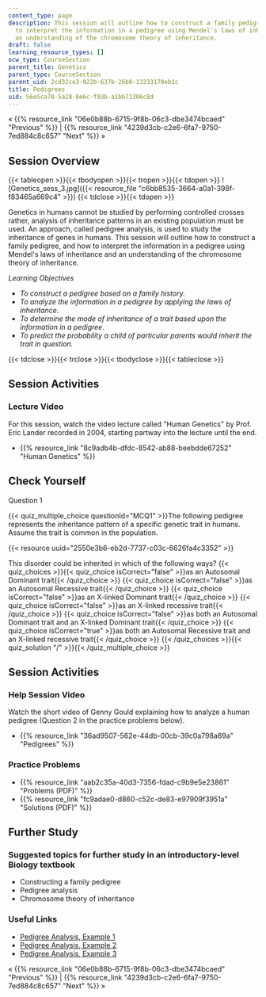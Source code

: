 ```yaml
---
content_type: page
description: This session will outline how to construct a family pedigree, and how
  to interpret the information in a pedigree using Mendel's laws of inheritance and
  an understanding of the chromosome theory of inheritance.
draft: false
learning_resource_types: []
ocw_type: CourseSection
parent_title: Genetics
parent_type: CourseSection
parent_uid: 2cd32ce3-922b-637b-26b8-13233170eb1c
title: Pedigrees
uid: 56e5ca78-5a28-8e6c-f93b-a1bb71306c8d
---
```

« {{% resource_link "06e0b88b-6715-9f8b-06c3-dbe3474bcaed" "Previous" %}} | {{% resource_link "4239d3cb-c2e6-6fa7-9750-7ed884c8c657" "Next" %}} »

## Session Overview

{{< tableopen >}}{{< tbodyopen >}}{{< tropen >}}{{< tdopen >}}
!\[Genetics\_sess\_3.jpg\]({{< resource_file "c6bb8535-3664-a0a1-398f-f83465a669c4" >}})
{{< tdclose >}}{{< tdopen >}}

Genetics in humans cannot be studied by performing controlled crosses rather, analysis of inheritance patterns in an existing population must be used. An approach, called pedigree analysis, is used to study the inheritance of genes in humans. This session will outline how to construct a family pedigree, and how to interpret the information in a pedigree using Mendel's laws of inheritance and an understanding of the chromosome theory of inheritance.

*Learning Objectives*

- *To construct a pedigree based on a family history.*
- *To analyze the information in a pedigree by applying the laws of inheritance*.
- *To determine the mode of inheritance of a trait based upon the information in a pedigree*.
- *To predict the probability a child of particular parents would inherit the trait in question.*

{{< tdclose >}}{{< trclose >}}{{< tbodyclose >}}{{< tableclose >}}

## Session Activities

### Lecture Video

For this session, watch the video lecture called "Human Genetics" by Prof. Eric Lander recorded in 2004, starting partway into the lecture until the end.

- {{% resource_link "8c9adb4b-dfdc-8542-ab88-beebdde67252" "Human Genetics" %}}

## Check Yourself

Question 1

{{< quiz_multiple_choice questionId="MCQ1" >}}The following pedigree represents the inheritance pattern of a specific genetic trait in humans. Assume the trait is common in the population.

{{< resource uuid="2550e3b6-eb2d-7737-c03c-6626fa4c3352" >}}

This disorder could be inherited in which of the following ways? {{< quiz_choices >}}{{< quiz_choice isCorrect="false" >}}as an Autosomal Dominant trait{{< /quiz_choice >}} {{< quiz_choice isCorrect="false" >}}as an Autosomal Recessive trait{{< /quiz_choice >}} {{< quiz_choice isCorrect="false" >}}as an X-linked Dominant trait{{< /quiz_choice >}} {{< quiz_choice isCorrect="false" >}}as an X-linked recessive trait{{< /quiz_choice >}} {{< quiz_choice isCorrect="false" >}}as both an Autosomal Dominant trait and an X-linked Dominant trait{{< /quiz_choice >}} {{< quiz_choice isCorrect="true" >}}as both an Autosomal Recessive trait and an X-linked recessive trait{{< /quiz_choice >}} {{< /quiz_choices >}}{{< quiz_solution "/" >}}{{< /quiz_multiple_choice >}}

## Session Activities

### Help Session Video

Watch the short video of Genny Gould explaining how to analyze a human pedigree (Question 2 in the practice problems below).

- {{% resource_link "36ad9507-562e-44db-00cb-39c0a798a69a" "Pedigrees" %}}

### Practice Problems

- {{% resource_link "aab2c35a-40d3-7356-fdad-c9b9e5e23861" "Problems (PDF)" %}}
- {{% resource_link "fc9adae0-d860-c52c-de83-e97909f3951a" "Solutions (PDF)" %}}

## Further Study

### Suggested topics for further study in an introductory-level Biology textbook

- Constructing a family pedigree
- Pedigree analysis
- Chromosome theory of inheritance

### Useful Links

- [Pedigree Analysis, Example 1](http://www.youtube.com/watch?v=HbIHjsn5cHo&feature=mfu_in_order&list=UL)
- [Pedigree Analysis, Example 2](http://www.youtube.com/watch?v=ej2hFc8u_zQ&feature=mfu_in_order&list=UL)
- [Pedigree Analysis, Example 3](http://www.youtube.com/watch?v=UU3Ou0c9u0U&feature=mfu_in_order&list=UL)

« {{% resource_link "06e0b88b-6715-9f8b-06c3-dbe3474bcaed" "Previous" %}} | {{% resource_link "4239d3cb-c2e6-6fa7-9750-7ed884c8c657" "Next" %}} »
